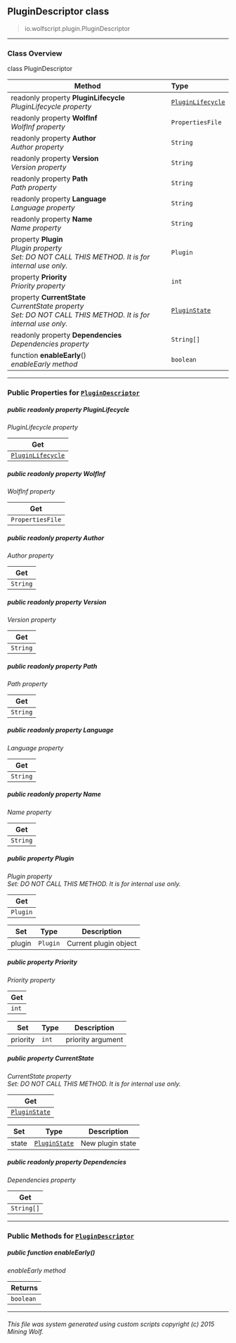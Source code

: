 ## PluginDescriptor __class__

>io.wolfscript.plugin.PluginDescriptor

---

### Class Overview

class PluginDescriptor

Method | Type   
--- | :--- 
 readonly property __PluginLifecycle__ <br> _PluginLifecycle property_ | [`PluginLifecycle`](PluginLifecycle.md)
 readonly property __WolfInf__ <br> _WolfInf property_ | `PropertiesFile`
 readonly property __Author__ <br> _Author property_ | `String`
 readonly property __Version__ <br> _Version property_ | `String`
 readonly property __Path__ <br> _Path property_ | `String`
 readonly property __Language__ <br> _Language property_ | `String`
 readonly property __Name__ <br> _Name property_ | `String`
  property __Plugin__ <br> _Plugin property<br>Set: DO NOT CALL THIS METHOD. It is for internal use only._ | `Plugin`
  property __Priority__ <br> _Priority property_ | `int`
  property __CurrentState__ <br> _CurrentState property<br>Set: DO NOT CALL THIS METHOD. It is for internal use only._ | [`PluginState`](PluginState.md)
 readonly property __Dependencies__ <br> _Dependencies property_ | `String[]`
 function __enableEarly__() <br> _enableEarly method_ | `boolean`



---


### Public Properties for [`PluginDescriptor`](PluginDescriptor.md)

##### <a id='pluginlifecycle'></a>public  readonly property __PluginLifecycle__

_PluginLifecycle property_

Get | 
--- | 
[`PluginLifecycle`](PluginLifecycle.md) |



##### <a id='wolfinf'></a>public  readonly property __WolfInf__

_WolfInf property_

Get | 
--- | 
`PropertiesFile` |



##### <a id='author'></a>public  readonly property __Author__

_Author property_

Get | 
--- | 
`String` |



##### <a id='version'></a>public  readonly property __Version__

_Version property_

Get | 
--- | 
`String` |



##### <a id='path'></a>public  readonly property __Path__

_Path property_

Get | 
--- | 
`String` |



##### <a id='language'></a>public  readonly property __Language__

_Language property_

Get | 
--- | 
`String` |



##### <a id='name'></a>public  readonly property __Name__

_Name property_

Get | 
--- | 
`String` |



##### <a id='plugin'></a>public   property __Plugin__

_Plugin property<br>Set: DO NOT CALL THIS METHOD. It is for internal use only._

Get | 
--- | 
`Plugin` |

Set | Type | Description  
--- | --- | --- 
plugin | `Plugin` | Current plugin object


##### <a id='priority'></a>public   property __Priority__

_Priority property_

Get | 
--- | 
`int` |

Set | Type | Description  
--- | --- | --- 
priority | `int` | priority argument


##### <a id='currentstate'></a>public   property __CurrentState__

_CurrentState property<br>Set: DO NOT CALL THIS METHOD. It is for internal use only._

Get | 
--- | 
[`PluginState`](PluginState.md) |

Set | Type | Description  
--- | --- | --- 
state | [`PluginState`](PluginState.md) | New plugin state


##### <a id='dependencies'></a>public  readonly property __Dependencies__

_Dependencies property_

Get | 
--- | 
`String[]` |



---

### Public Methods for [`PluginDescriptor`](PluginDescriptor.md)

##### <a id='enableearly'></a>public  function __enableEarly__()

_enableEarly method_

Returns | 
--- | 
`boolean` |


---


###### This file was system generated using custom scripts copyright (c) 2015 Mining Wolf.
	

